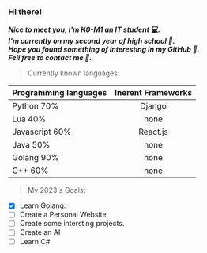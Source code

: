 ### **Hi there!**
***_Nice to meet you, I'm **K0-M1** an IT student 💻._***
<br>
***_I'm currently on my second year of high school 🏫._***
<br>
***_Hope you found something of interesting in my GitHub 🤖._***
<br>
***_Fell free to contact me 👀._***
<br>

> Currently known languages:

| Programming languages | Inerent Frameworks |
| :---         |     :---:      |
| Python 70%  | Django     |
| Lua   40%  | none       |
| Javascript 60% | React.js |
| Java 50% | none |
| Golang 90% | none |
| C++ 60% | none |

> My 2023's Goals:
- [x] Learn Golang.
- [ ] Create a Personal Website.
- [ ] Create some intersting projects.
- [ ] Create an AI
- [ ] Learn C#
